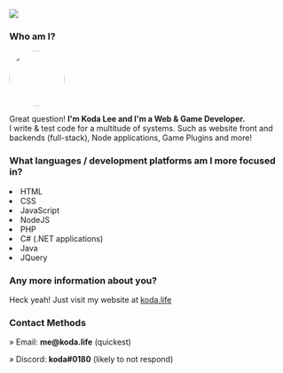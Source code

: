 <div id="top"></div>

<div align="left">
  <img src="https://img.shields.io/github/followers/hellokoda?label=Follow%20Me%21&logo=github&style=for-the-badge">
  <br />
  <h3>Who am I?</h3>
  <img src="https://koda.life/20048676-99547605063_6-s5-v1.png" style="border-radius:999rem;width:100px">
  <p>Great question! <b>I'm Koda Lee and I'm a Web & Game Developer.</b><br/>I write & test code for a multitude of systems. Such as website front and backends (full-stack), Node applications, Game Plugins and more!</p>
  <h3>What languages / development platforms am I more focused in?</h3>
    <li>HTML</li>
    <li>CSS</li>
    <li>JavaScript</li>
    <li>NodeJS</li>
    <li>PHP</li>
    <li>C# (.NET applications)</li>
    <li>Java</li>
    <li>JQuery</li>
  <h3>Any more information about you?</h3>
  <p>Heck yeah! Just visit my website at <a href="https://koda.life/">koda.life</a></p>
  <h3>Contact Methods</h3>
  <p>» Email: <b>me@koda.life</b> (quickest)</p>
  <p>» Discord: <b>koda#0180</b> (likely to not respond)</p>
</div>

